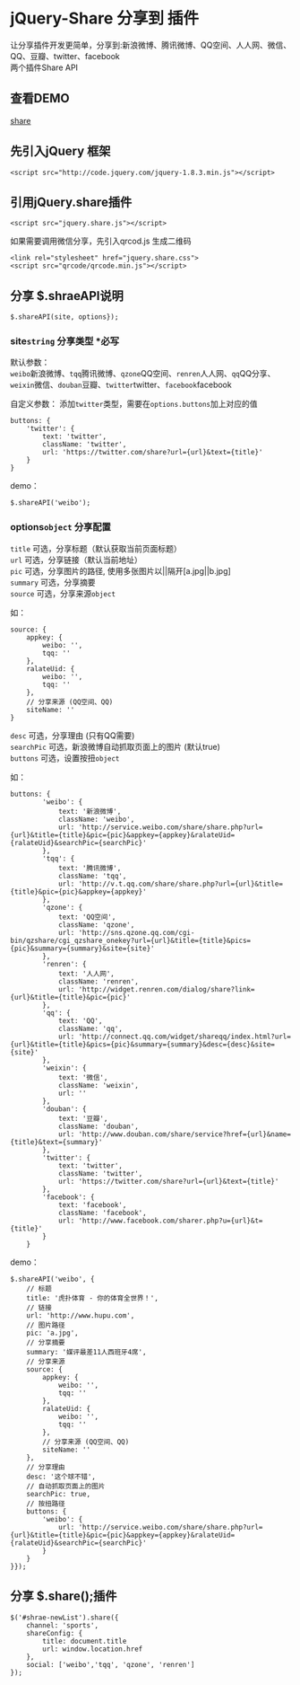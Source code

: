 # jQuery-Share 分享到 插件
让分享插件开发更简单，分享到:新浪微博、腾讯微博、QQ空间、人人网、微信、QQ、豆瓣、twitter、facebook<br />
两个插件Share API 

## 查看DEMO
[share](http://nevergiveup-j.github.io/hp/share/)


## 先引入jQuery 框架

    <script src="http://code.jquery.com/jquery-1.8.3.min.js"></script>

## 引用jQuery.share插件

    <script src="jquery.share.js"></script>

如果需要调用微信分享，先引入qrcod.js 生成二维码

    <link rel="stylesheet" href="jquery.share.css">
    <script src="qrcode/qrcode.min.js"></script>
    
## 分享 $.shraeAPI说明

    $.shareAPI(site, options});
    
    
### site<code>string</code> 分享类型 *必写
默认参数：<br />
<code>weibo</code>新浪微博、<code>tqq</code>腾讯微博、<code>qzone</code>QQ空间、<code>renren</code>人人网、<code>qq</code>QQ分享、<code>weixin</code>微信、<code>douban</code>豆瓣、<code>twitter</code>twitter、<code>facebook</code>facebook<br />

自定义参数：
添加<code>twitter</code>类型，需要在<code>options.buttons</code>加上对应的值

	buttons: {
		'twitter': {
			text: 'twitter',
			className: 'twitter',
			url: 'https://twitter.com/share?url={url}&text={title}'
		}
	}

demo：<br />
    
    $.shareAPI('weibo');
    
### options<code>object</code> 分享配置
<code>title</code> 可选，分享标题（默认获取当前页面标题）<br />
<code>url</code> 可选，分享链接（默认当前地址）<br />
<code>pic</code> 可选，分享图片的路径, 使用多张图片以||隔开[a.jpg||b.jpg]<br />
<code>summary</code> 可选，分享摘要<br />
<code>source</code> 可选，分享来源<code>object</code> <br />

如：<br />

	source: {
        appkey: {
			weibo: '',
			tqq: ''
    	},
    	ralateUid: {
    		weibo: '',
    		tqq: ''
    	},
    	// 分享来源 (QQ空间、QQ)
    	siteName: ''
    }
	
<code>desc</code> 可选，分享理由 (只有QQ需要)<br />
<code>searchPic</code> 可选，新浪微博自动抓取页面上的图片 (默认true)<br />
<code>buttons</code> 可选，设置按扭<code>object</code><br />

如：<br />

	buttons: {
    		'weibo': {
    			text: '新浪微博', 
    			className: 'weibo', 
    			url: 'http://service.weibo.com/share/share.php?url={url}&title={title}&pic={pic}&appkey={appkey}&ralateUid={ralateUid}&searchPic={searchPic}'
    		},
	    	'tqq': {
	    		text: '腾讯微博', 
	    		className: 'tqq', 
	    		url: 'http://v.t.qq.com/share/share.php?url={url}&title={title}&pic={pic}&appkey={appkey}'
	    	},
	    	'qzone': {
	    		text: 'QQ空间', 
	    		className: 'qzone', 
	    		url: 'http://sns.qzone.qq.com/cgi-bin/qzshare/cgi_qzshare_onekey?url={url}&title={title}&pics={pic}&summary={summary}&site={site}'
	    	},
	    	'renren': {
	    		text: '人人网', 
	    		className: 'renren', 
	    		url: 'http://widget.renren.com/dialog/share?link={url}&title={title}&pic={pic}'
	    	},
	    	'qq': {
	    		text: 'QQ', 
	    		className: 'qq', 
	    		url: 'http://connect.qq.com/widget/shareqq/index.html?url={url}&title={title}&pics={pic}&summary={summary}&desc={desc}&site={site}'
	    	},
	    	'weixin': {
	    		text: '微信', 
	    		className: 'weixin', 
	    		url: ''
	    	},
	    	'douban': {
	    		text: '豆瓣', 
	    		className: 'douban', 
	    		url: 'http://www.douban.com/share/service?href={url}&name={title}&text={summary}'
	    	},
	    	'twitter': {
	    		text: 'twitter', 
	    		className: 'twitter', 
	    		url: 'https://twitter.com/share?url={url}&text={title}'
	    	},
	    	'facebook': {
	    		text: 'facebook', 
	    		className: 'facebook', 
	    		url: 'http://www.facebook.com/sharer.php?u={url}&t={title}'
	    	}
    	}

demo：<br />

    $.shareAPI('weibo', {
        // 标题
        title: '虎扑体育 - 你的体育全世界！',
        // 链接
        url: 'http://www.hupu.com',
        // 图片路径
        pic: 'a.jpg',
        // 分享摘要
        summary: '媒评最差11人西班牙4席',
        // 分享来源
        source: {
            appkey: {
    			weibo: '',
    			tqq: ''
	    	},
	    	ralateUid: {
	    		weibo: '',
	    		tqq: ''
	    	},
	    	// 分享来源 (QQ空间、QQ)
	    	siteName: ''
        },
        // 分享理由
        desc: '这个球不错',
        // 自动抓取页面上的图片
        searchPic: true,
        // 按扭路径
        buttons: {
            'weibo': {
                url: 'http://service.weibo.com/share/share.php?url={url}&title={title}&pic={pic}&appkey={appkey}&ralateUid={ralateUid}&searchPic={searchPic}'
            }
        }
    }});
    
    
## 分享 $.share();插件

    $('#shrae-newList').share({
    	channel: 'sports',
    	shareConfig: {
    	    title: document.title
    		url: window.location.href
    	},
    	social: ['weibo','tqq', 'qzone', 'renren']
    });
